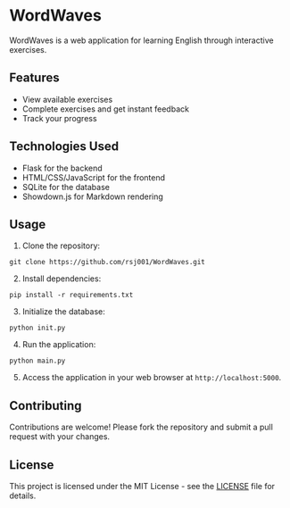 # WordWaves

WordWaves is a web application for learning English through interactive exercises.

## Features

- View available exercises
- Complete exercises and get instant feedback
- Track your progress

## Technologies Used

- Flask for the backend
- HTML/CSS/JavaScript for the frontend
- SQLite for the database
- Showdown.js for Markdown rendering

## Usage

1. Clone the repository:

```
git clone https://github.com/rsj001/WordWaves.git
```

2. Install dependencies:

```
pip install -r requirements.txt
```

3. Initialize the database:

```
python init.py
```

4. Run the application:

```
python main.py
```

5. Access the application in your web browser at `http://localhost:5000`.

## Contributing

Contributions are welcome! Please fork the repository and submit a pull request with your changes.

## License

This project is licensed under the MIT License - see the [LICENSE](LICENSE) file for details.
